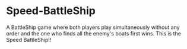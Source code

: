 # Speed-BattleShip
A BattleShip game where both players play simultaneously without any order and the one who finds all the enemy's boats first wins. This is the Speed BattleShip!!
